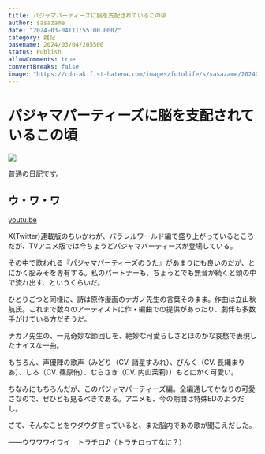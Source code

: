 ```yaml
---
title: パジャマパーティーズに脳を支配されているこの頃
author: sasazame
date: "2024-03-04T11:55:00.000Z"
category: 雑記
basename: 2024/03/04/205500
status: Publish
allowComments: true
convertBreaks: false
image: "https://cdn-ak.f.st-hatena.com/images/fotolife/s/sasazame/20240304/20240304205440.png"
---
```

# パジャマパーティーズに脳を支配されているこの頃

![](https://cdn-ak.f.st-hatena.com/images/fotolife/s/sasazame/20240304/20240304205440.png)

普通の日記です。

<!-- Extended Body -->

## ウ・ワ・ワ

[youtu.be](https://youtu.be/LzzW_TBL558?si=4RpP8IE-WXajYIuN)

X(Twitter)連載版のちいかわが、パラレルワールド編で盛り上がっているところだが、TVアニメ版では今ちょうどパジャマパーティーズが登場している。

その中で歌われる『パジャマパーティーズのうた』があまりにも良いのだが、とにかく脳みそを専有する。私のパートナーも、ちょっとでも無音が続くと頭の中で流れ出す、というくらいだ。

ひとりごつと同様に、詩は原作漫画のナガノ先生の言葉そのまま。作曲は立山秋航氏。これまで数々のアーティストに作・編曲での提供があったり、劇伴も多数手がけている方だそうだ。

ナガノ先生の、一見奇妙な節回しを、絶妙な可愛らしさとほのかな哀愁で表現したナイスな一曲。

もちろん、声優陣の歌声（みどり（CV. 諸星すみれ）、ぴんく（CV. 長縄まりあ）、しろ（CV. 篠原侑）、むらさき（CV. 内山茉莉））もとにかく可愛い。

  

ちなみにもちろんだが、このパジャマパーティーズ編。全編通してかなりの可愛さなので、ぜひとも見るべきである。アニメも、今の期間は特殊EDのようだし。

さて、そんなことをウダウダ言っていると、また脳内であの歌が聞こえだした。

  

――ウワワワイワイ　トラチロ♪（トラチロってなに？）